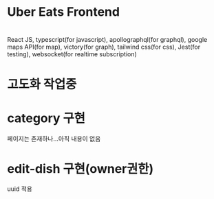 # Uber Eats Frontend


#

React JS, typescript(for javascript), apollographql(for graphql), google maps API(for map), victory(for graph), tailwind css(for css), Jest(for testing), websocket(for realtime subscription)

# 고도화 작업중

# category 구현

페이지는 존재하나...아직 내용이 없음

# edit-dish 구현(owner권한)

uuid 적용
